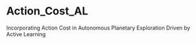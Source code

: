 # Action_Cost_AL
Incorporating Action Cost in Autonomous Planetary Exploration Driven by Active Learning
